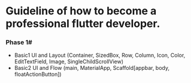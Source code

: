 # Guideline of how to become a professional flutter developer.

### Phase 1#

- Basic1 UI and Layout (Container, SizedBox, Row, Column, Icon, Color, EditTextField, Image, SingleChildScrollView)
- Basic2 UI and Flow (main, MaterialApp, Scaffold[appbar, body, floatActionButton])
